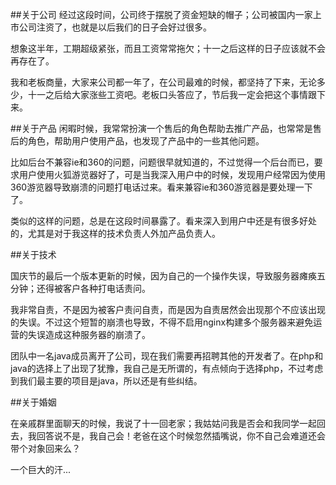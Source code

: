 ##关于公司
经过这段时间，公司终于摆脱了资金短缺的帽子；公司被国内一家上市公司注资了，也就是以后我们的日子会好过很多。

想象这半年，工期超级紧张，而且工资常常拖欠；十一之后这样的日子应该就不会再存在了。

我和老板商量，大家来公司都一年了，在公司最难的时候，都坚持了下来，无论多少，十一之后给大家涨些工资吧。老板口头答应了，节后我一定会把这个事情跟下来。

##关于产品
闲暇时候，我常常扮演一个售后的角色帮助去推广产品，也常常是售后的角色，帮助用户使用产品，也发现了产品中的一些其他问题。

比如后台不兼容ie和360的问题，问题很早就知道的，不过觉得一个后台而已，要求用户使用火狐游览器好了，可是当我深入用户中的时候，发现用户经常因为使用360游览器导致崩溃的问题打电话过来。看来兼容ie和360游览器是要处理一下了。

类似的这样的问题，总是在这段时间暴露了。看来深入到用户中还是有很多好处的，尤其是对于我这样的技术负责人外加产品负责人。

##关于技术

国庆节的最后一个版本更新的时候，因为自己的一个操作失误，导致服务器瘫痪五分钟；还得被客户各种打电话责问。

我非常自责，不是因为被客户责问自责，而是因为自责居然会出现那个不应该出现的失误。不过这个短暂的崩溃也导致，不得不启用nginx构建多个服务器来避免运营的失误造成这种服务器的崩溃了。

团队中一名java成员离开了公司，现在我们需要再招聘其他的开发者了。在php和java的选择上了出现了犹豫，我自己是无所谓的，有点倾向于选择php，不过考虑到我们最主要的项目是java，所以还是有些纠结。

##关于婚姻

在亲戚群里面聊天的时候，我说了十一回老家；我姑姑问我是否会和我同学一起回去，我回答说不是，我自己会！老爸在这个时候忽然插嘴说，你不自己会难道还会带个对象回来么？

一个巨大的汗...
